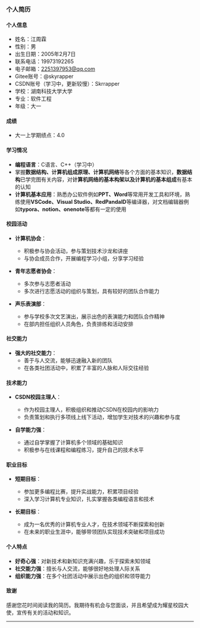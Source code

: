 ### 个人简历

#### 个人信息
- 姓名：江周霖
- 性别：男
- 出生日期：2005年2月7日
- 联系电话：19973192265
- 电子邮箱：2251397953@qq.com
- Gitee账号：@skyrapper
- CSDN账号（学习中，更新较慢）：Skrrapper
- 学校：湖南科技大学大学
- 专业：软件工程
- 年级：大一

#### 成绩
- 大一上学期绩点：4.0

#### 学习情况
- **编程语言**：C语言、C++（学习中）
- 掌握**数据结构、计算机组成原理、计算机网络**等各个方面的基本知识，**数据结构**已学完图有关内容，对**计算机网络的基本构架以及计算机的基本组成**有基本的认知
- **计算机基本应用**：熟悉办公软件例如**PPT、Word**等常用开发工具和环境，熟练使用**VSCode、Visual Studio、RedPandaID**等编译器，对文档编辑器例如**typora、notion、onenote**等都有一定的使用

#### **校园活动**
- **计算机协会**：
  - 积极参与协会活动，参与策划技术沙龙和讲座
  - 与协会成员合作，开展编程学习小组，分享学习经验

- **青年志愿者协会**：
  - 多次参与志愿者活动
  - 多次进行志愿活动的组织与策划，具有较好的团队合作能力

- **声乐表演部**：
  - 参与学校多次文艺演出，展示出色的表演能力和团队合作精神
  - 在部内担任组织人员角色，负责排练和活动安排

#### 社交能力
- **强大的社交能力**：
  - 善于与人交流，能够迅速融入新的团队
  - 在各类社团活动中，积累了丰富的人脉和人际交往经验

#### 技术能力
- **CSDN校园主理人**：
  - 作为校园主理人，积极组织和推动CSDN在校园内的影响力
  - 负责策划和执行多项线上线下活动，增加学生对技术的兴趣和参与度

- **自学能力强**：
  - 通过自学掌握了计算机多个领域的基础知识
  - 积极参与在线课程和编程练习，提升自己的技术水平

#### 职业目标
- **短期目标**：
  - 参加更多编程比赛，提升实战能力，积累项目经验
  - 深入学习计算机专业知识，扎实掌握各类编程语言和技术

- **长期目标**：
  - 成为一名优秀的计算机专业人才，在技术领域不断探索和创新
  - 在未来的职业生涯中，能够带领团队实现技术突破和项目成功

#### 个人特点
- **好奇心强**：对新技术和新知识充满兴趣，乐于探索未知领域
- **社交能力强**：擅长与人交流，能够很好地处理人际关系
- **组织能力强**：在多个社团活动中展示出色的组织和领导能力

#### 致谢
感谢您花时间阅读我的简历。我期待有机会与您面谈，并且希望成为耀星校园大使，宣传有关的活动和知识。

---

